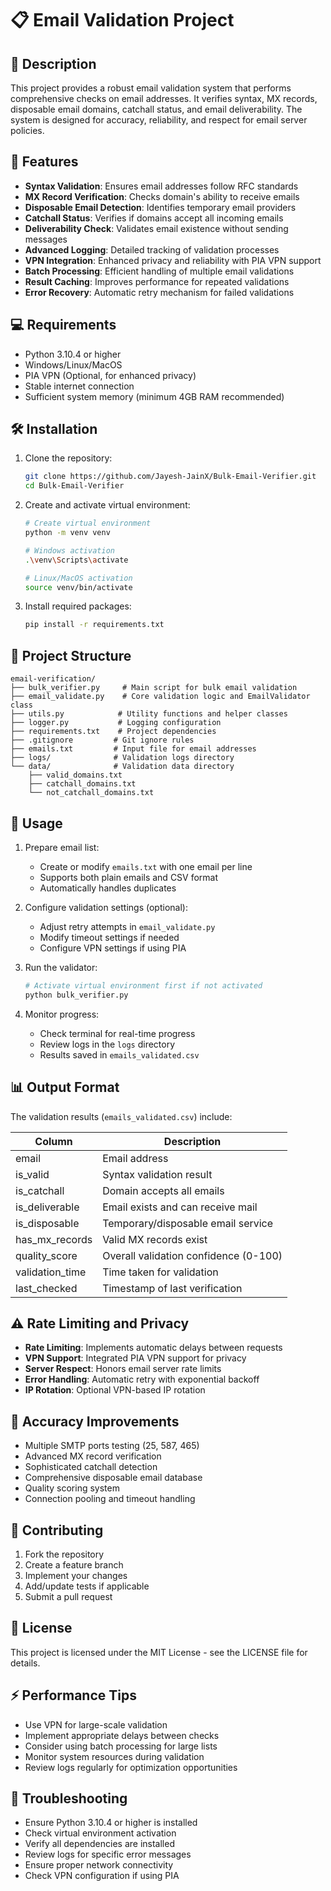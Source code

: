 # 📋 Email Validation Project

## 📝 Description

This project provides a robust email validation system that performs comprehensive checks on email addresses. It verifies syntax, MX records, disposable email domains, catchall status, and email deliverability. The system is designed for accuracy, reliability, and respect for email server policies.

## 🌟 Features

- **Syntax Validation**: Ensures email addresses follow RFC standards
- **MX Record Verification**: Checks domain's ability to receive emails
- **Disposable Email Detection**: Identifies temporary email providers
- **Catchall Status**: Verifies if domains accept all incoming emails
- **Deliverability Check**: Validates email existence without sending messages
- **Advanced Logging**: Detailed tracking of validation processes
- **VPN Integration**: Enhanced privacy and reliability with PIA VPN support
- **Batch Processing**: Efficient handling of multiple email validations
- **Result Caching**: Improves performance for repeated validations
- **Error Recovery**: Automatic retry mechanism for failed validations

## 💻 Requirements

- Python 3.10.4 or higher
- Windows/Linux/MacOS
- PIA VPN (Optional, for enhanced privacy)
- Stable internet connection
- Sufficient system memory (minimum 4GB RAM recommended)

## 🛠️ Installation

1. Clone the repository:

   ```bash
   git clone https://github.com/Jayesh-JainX/Bulk-Email-Verifier.git
   cd Bulk-Email-Verifier
   ```

2. Create and activate virtual environment:

   ```bash
   # Create virtual environment
   python -m venv venv

   # Windows activation
   .\venv\Scripts\activate

   # Linux/MacOS activation
   source venv/bin/activate
   ```

3. Install required packages:
   ```bash
   pip install -r requirements.txt
   ```

## 📁 Project Structure

```
email-verification/
├── bulk_verifier.py     # Main script for bulk email validation
├── email_validate.py    # Core validation logic and EmailValidator class
├── utils.py            # Utility functions and helper classes
├── logger.py           # Logging configuration
├── requirements.txt    # Project dependencies
├── .gitignore         # Git ignore rules
├── emails.txt         # Input file for email addresses
├── logs/              # Validation logs directory
└── data/              # Validation data directory
    ├── valid_domains.txt
    ├── catchall_domains.txt
    └── not_catchall_domains.txt
```

## 🚀 Usage

1. Prepare email list:

   - Create or modify `emails.txt` with one email per line
   - Supports both plain emails and CSV format
   - Automatically handles duplicates

2. Configure validation settings (optional):

   - Adjust retry attempts in `email_validate.py`
   - Modify timeout settings if needed
   - Configure VPN settings if using PIA

3. Run the validator:

   ```bash
   # Activate virtual environment first if not activated
   python bulk_verifier.py
   ```

4. Monitor progress:
   - Check terminal for real-time progress
   - Review logs in the `logs` directory
   - Results saved in `emails_validated.csv`

## 📊 Output Format

The validation results (`emails_validated.csv`) include:

| Column          | Description                           |
| --------------- | ------------------------------------- |
| email           | Email address                         |
| is_valid        | Syntax validation result              |
| is_catchall     | Domain accepts all emails             |
| is_deliverable  | Email exists and can receive mail     |
| is_disposable   | Temporary/disposable email service    |
| has_mx_records  | Valid MX records exist                |
| quality_score   | Overall validation confidence (0-100) |
| validation_time | Time taken for validation             |
| last_checked    | Timestamp of last verification        |

## ⚠️ Rate Limiting and Privacy

- **Rate Limiting**: Implements automatic delays between requests
- **VPN Support**: Integrated PIA VPN support for privacy
- **Server Respect**: Honors email server rate limits
- **Error Handling**: Automatic retry with exponential backoff
- **IP Rotation**: Optional VPN-based IP rotation

## 🎯 Accuracy Improvements

- Multiple SMTP ports testing (25, 587, 465)
- Advanced MX record verification
- Sophisticated catchall detection
- Comprehensive disposable email database
- Quality scoring system
- Connection pooling and timeout handling

## 🤝 Contributing

1. Fork the repository
2. Create a feature branch
3. Implement your changes
4. Add/update tests if applicable
5. Submit a pull request

## 📝 License

This project is licensed under the MIT License - see the LICENSE file for details.

## ⚡ Performance Tips

- Use VPN for large-scale validation
- Implement appropriate delays between checks
- Consider using batch processing for large lists
- Monitor system resources during validation
- Review logs regularly for optimization opportunities

## 🔧 Troubleshooting

- Ensure Python 3.10.4 or higher is installed
- Check virtual environment activation
- Verify all dependencies are installed
- Review logs for specific error messages
- Ensure proper network connectivity
- Check VPN configuration if using PIA
